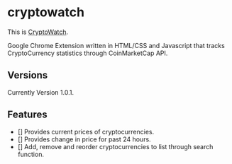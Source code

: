 # cryptowatch

This is [CryptoWatch](https://chrome.google.com/webstore/detail/cryptowatch/eekcmbpnjnnpalpgenmnbkbgiooiilco).

Google Chrome Extension written in HTML/CSS and Javascript that tracks CryptoCurrency statistics through CoinMarketCap API. 

## Versions

Currently Version 1.0.1.

## Features 

- [] Provides current prices of cryptocurrencies. 
- [] Provides change in price for past 24 hours. 
- [] Add, remove and reorder cryptocurrencies to list through search function.
